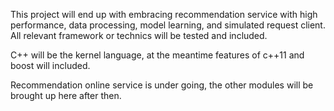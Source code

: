 This project will end up with embracing recommendation service with high performance, data processing, model learning, and simulated request client. All relevant framework or technics will be tested and included. 

C++ will be the kernel language, at the meantime features of c++11 and boost will included.

Recommendation online service is under going, the other modules will be brought up here after then.
